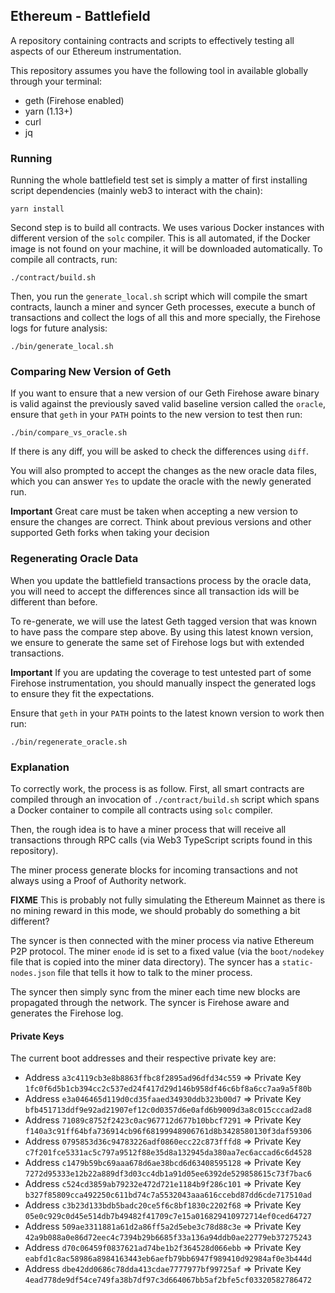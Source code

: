 ## Ethereum - Battlefield

A repository containing contracts and scripts to effectively testing
all aspects of our Ethereum instrumentation.

This repository assumes you have the following tool in available
globally through your terminal:

- geth (Firehose enabled)
- yarn (1.13+)
- curl
- jq

### Running

Running the whole battlefield test set is simply a matter of
first installing script dependencies (mainly web3 to interact
with the chain):

    yarn install

Second step is to build all contracts. We uses various Docker instances
with different version of the `solc` compiler. This is all automated, if
the Docker image is not found on your machine, it will be downloaded
automatically. To compile all contracts, run:

    ./contract/build.sh

Then, you run the `generate_local.sh` script which will compile the
smart contracts, launch a miner and syncer Geth processes,
execute a bunch of transactions and collect the logs of
all this and more specially, the Firehose logs for future
analysis:

    ./bin/generate_local.sh

### Comparing New Version of Geth

If you want to ensure that a new version of our Geth Firehose
aware binary is valid against the previously saved valid baseline
version called the `oracle`, ensure that `geth` in your `PATH` points
to the new version to test then run:

    ./bin/compare_vs_oracle.sh

If there is any diff, you will be asked to check the differences using
`diff`.

You will also prompted to accept the changes as the new oracle data files,
which you can answer `Yes` to update the oracle with the newly generated run.

**Important** Great care must be taken when accepting a new version to ensure the
changes are correct. Think about previous versions and other supported Geth forks when
taking your decision

### Regenerating Oracle Data

When you update the battlefield transactions process by the oracle data, you will
need to accept the differences since all transaction ids will be different than before.

To re-generate, we will use the latest Geth tagged version that was known to have pass
the compare step above. By using this latest known version, we ensure to generate the
same set of Firehose logs but with extended transactions.

**Important** If you are updating the coverage to test untested part of some Firehose
instrumentation, you should manually inspect the generated logs to ensure they fit the
expectations.

Ensure that `geth` in your `PATH` points to the latest known version to work then run:

    ./bin/regenerate_oracle.sh

### Explanation

To correctly work, the process is as follow. First, all
smart contracts are compiled through an invocation of
`./contract/build.sh` script which spans a Docker
container to compile all contracts using `solc` compiler.

Then, the rough idea is to have a miner process that will
receive all transactions through RPC calls (via Web3 TypeScript
scripts found in this repository).

The miner process generate blocks for incoming transactions
and not always using a Proof of Authority network.

**FIXME** This is probably not fully simulating the Ethereum
Mainnet as there is no mining reward in this mode, we should
probably do something a bit different?

The syncer is then connected with the miner process via native
Ethereum P2P protocol. The miner `enode` id is set to a fixed
value (via the `boot/nodekey` file that is copied into the
miner data directory). The syncer has a `static-nodes.json`
file that tells it how to talk to the miner process.

The syncer then simply sync from the miner each time new
blocks are propagated through the network. The syncer is
Firehose aware and generates the Firehose log.

#### Private Keys

The current boot addresses and their respective private key are:

- Address `a3c4119cb3e8b8863ffbc8f2895ad96dfd34c559` => Private Key `1fc0f6d5b1cb394cc2c537ed24f417d29d146b958df46c6bf8a6cc7aa9a5f80b`
- Address `e3a046465d119d0cd35faaed34930ddb323b00d7` => Private Key `bfb451713ddf9e92ad21907ef12c0d0357d6e0afd6b9009d3a8c015cccad2ad8`
- Address `71089c8752f2423c0ac967712d677b10bbcf7291` => Private Key `f140a3c91ff64bfa736914cb96f68199948906761d8b3428580130f3daf59306`
- Address `0795853d36c94783226adf0860ecc22c873fffd8` => Private Key `c7f201fce5331ac5c797a9512f88e35d8a132945da380aa7ec6accad6c6d4528`
- Address `c1479b59bc69aaa678d6ae38bcd6d63408595128` => Private Key `7272d95333e12b22a889df3d03cc4db1a91d05ee6392de529858615c73f7bac6`
- Address `c524cd3859ab79232e472d721e1184b9f286c101` => Private Key `b327f85809cca492250c611bd74c7a5532043aaa616ccebd87dd6cde717510ad`
- Address `c3b23d133bdb5badc20ce5f6c8bf1830c2202f68` => Private Key `05e0c929c0d45e514db7b49482f41709c7e15a016829410972714ef0ced64727`
- Address `509ae3311881a61d2a86ff5a2d5ebe3c78d88c3e` => Private Key `42a9b088a0e86d72eec4c7394b29b6685f33a136a94ddb0ae22779eb37275243`
- Address `d70c06459f0837621ad74be1b2f364528d066ebb` => Private Key `eabfd1c8ac58986a8984163443eb6aefb79bb6947f989410d92984af0e3b444d`
- Address `dbe42dd0686c78dda413cdae7777977bf99725af` => Private Key `4ead778de9df54ce749fa38b7df97c3d664067bb5af2bfe5cf03320582786472`
